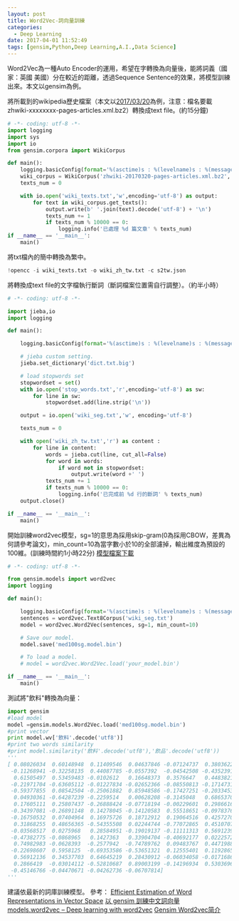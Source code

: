 ```yaml
---
layout: post
title: Word2Vec-詞向量訓練
categories:
  - Deep Learning
date: 2017-04-01 11:52:49
tags: [gensim,Python,Deep Learning,A.I.,Data Science]
---
```


Word2Vec為一種Auto Encoder的運用，希望在字轉換為向量後，能將詞義（國家：英國 美國）分在較近的距離，透過Sequence Sentence的效果，將模型訓練出來。本文以gensim為例。
<!--more-->
將所載到的wikipedia歷史檔案（本文以[2017/03/20](https://dumps.wikimedia.org/zhwiki/)為例，注意：檔名要載zhwiki-xxxxxxxx-pages-articles.xml.bz2）轉換成text file。(約15分鐘)
```python
# -*- coding: utf-8 -*-
import logging
import sys
import io
from gensim.corpora import WikiCorpus

def main():
    logging.basicConfig(format='%(asctime)s : %(levelname)s : %(message)s', level=logging.INFO)
    wiki_corpus = WikiCorpus('zhwiki-20170320-pages-articles.xml.bz2', dictionary={})
    texts_num = 0

    with io.open('wiki_texts.txt','w',encoding='utf-8') as output:
        for text in wiki_corpus.get_texts():
            output.write(b' '.join(text).decode('utf-8') + '\n')
            texts_num += 1
            if texts_num % 10000 == 0:
                logging.info('已處理 %d 篇文章' % texts_num)
if __name__ == '__main__':
    main()
```
將txt檔內的簡中轉換為繁中。
```python
!opencc -i wiki_texts.txt -o wiki_zh_tw.txt -c s2tw.json
```
將轉換成text file的文字檔執行斷詞（斷詞檔案位置需自行調整）。（約半小時）
```python
# -*- coding: utf-8 -*-

import jieba,io
import logging

def main():

    logging.basicConfig(format='%(asctime)s : %(levelname)s : %(message)s', level=logging.INFO)

    # jieba custom setting.
    jieba.set_dictionary('dict.txt.big')

    # load stopwords set
    stopwordset = set()
    with io.open('stop_words.txt','r',encoding='utf-8') as sw:
        for line in sw:
            stopwordset.add(line.strip('\n'))

    output = io.open('wiki_seg.txt','w', encoding='utf-8')

    texts_num = 0

    with open('wiki_zh_tw.txt','r') as content :
        for line in content:
            words = jieba.cut(line, cut_all=False)
            for word in words:
                if word not in stopwordset:
                    output.write(word +' ')
            texts_num += 1
            if texts_num % 10000 == 0:
                logging.info('已完成前 %d 行的斷詞' % texts_num)
    output.close()

if __name__ == '__main__':
	main()
```
開始訓練word2vec模型，sg=1的意思為採用skip-gram(0為採用CBOW，差異為何請參考論文)，min_count=10為當字數小於10的全部濾掉，輸出維度為預設的100維。(訓練時間約1小時22分)
[模型檔案下載](https://drive.google.com/a/ntut.org.tw/file/d/0B6salY3K4d-YdlhBaFF3dml2UDg/view?usp=sharing)
```python
# -*- coding: utf-8 -*-

from gensim.models import word2vec
import logging

def main():

    logging.basicConfig(format='%(asctime)s : %(levelname)s : %(message)s', level=logging.INFO)
    sentences = word2vec.Text8Corpus('wiki_seg.txt')
    model = word2vec.Word2Vec(sentences, sg=1, min_count=10)

    # Save our model.
    model.save('med100sg.model.bin')

    # To load a model.
    # model = word2vec.Word2Vec.load('your_model.bin')

if __name__ == '__main__':
    main()
```
測試將"飲料"轉換為向量：
```python
import gensim
#load model
model =gensim.models.Word2Vec.load('med100sg.model.bin')
#print vector
print model.wv['飲料'.decode('utf8')]
#print two words similarity
#print model.similarity('飲料'.decode('utf8'),'飲品'.decode('utf8'))
'''
[ 0.08026034  0.60148948  0.11409546  0.04637846 -0.07124737  0.38036227
 -0.11268941 -0.32258135  0.44087785 -0.0557392  -0.04542508 -0.43523914
  0.61505497  0.53459483 -0.0102612   0.16648373  0.3576647   0.44838211
 -0.21971704 -0.63605112 -0.01227834 -0.02652366 -0.08550813 -0.17147315
 -0.59377855  0.08542504 -0.25061882  0.85948586 -0.17427251 -0.20334536
  0.04930361 -0.64287239 -0.2259514   0.00628208 -0.3145048   0.68653703
  0.17605111  0.25807437 -0.26888424 -0.07718194 -0.00229601  0.29866162
 -0.34397081 -0.26891148  0.14278045 -0.14120583  0.55518651 -0.09783766
 -0.16750532  0.07404964  0.16975726  0.18712912  0.19064516  0.42572707
  0.31868255  0.48656365 -0.54355508  0.02244744 -0.77072865  0.4510707
 -0.03568517  0.0275968   0.28584951 -0.19019137 -0.11111313  0.56912392
 -0.47382775 -0.0868965   0.1427363   0.33904704 -0.40692177  0.02225728
  0.74982983 -0.0628393  -0.2577942  -0.74789762  0.09483767  0.44719881
 -0.22698607  0.5958125  -0.69353586 -0.53651321  0.12555401  0.11928654
  0.56912136  0.34537703  0.64645219  0.28430912 -0.06034058 -0.01716865
  0.2866419  -0.03014112 -0.52810687  0.89003199 -0.14196934  0.53036964
 -0.45146766 -0.04470671 -0.04262736 -0.06707814]
'''
```
建議依最新的詞庫訓練模型。
參考：
[Efficient Estimation of Word Representations in Vector Space](https://arxiv.org/pdf/1301.3781.pdf)
[以 gensim 訓練中文詞向量](http://zake7749.github.io/2016/08/28/word2vec-with-gensim/)
[models.word2vec – Deep learning with word2vec](https://radimrehurek.com/gensim/models/word2vec.html)
[Gensim Word2vec简介](http://ju.outofmemory.cn/entry/80023)

